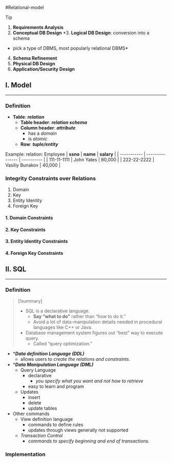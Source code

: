 #Relational-model

> [!tip]
> 1. **Requirements Analysis**
> 2. **Conceptual DB Design**
> *3. **Logical DB Design**: conversion into a schema
> 	- pick a type of DBMS, most popularly relational DBMS*
> 4. **Schema Refinement**
> 5. **Physical DB Design**
>6. **Application/Security Design**

## I. Model
---
### Definition
- **Table**: ***relation***
	- **Table header**: ***relation schema***
	- **Column header**: ***attribute***
		- has a *domain*
		- is *atomic*
	- **Row**: ***tuple/entity***

Example: relation: Employee
| **ssno**    | **name**        | **salary** |
| ----------- | --------------- | ---------- |
| 111-11-1111 | John Yates      | 80,000     |
| 222-22-2222 | Vasiliy Bunakov | 40,000     |
### Integrity Constraints over Relations
1. Domain
2. Key
3. Entity Identity
4. Foreign Key

#### 1. Domain Constraints

#### 2. Key Constraints

#### 3. Entity Identity Constraints

#### 4. Foreign Key Constraints


## II. SQL
---
### Definition
> [!summary] 
> - SQL is a declarative language.
> 	- **Say “what to do”** rather than “how to do it.”
> 	- Avoid a lot of data-manipulation details needed in procedural languages like C++ or Java.
> - Database management system figures out “best” way to execute query.
> 	- Called “query optimization.”

- ****Data definition Language (DDL)***
	- allows users to *create the relations and constraints*.
- ****Data Manipulation Language (DML)***
	- Query Language
		- declarative
			- *you specify what you want and not how to retrieve*
		- easy to learn and program
	- Updates
		- insert
		- delete
		- update tables
- Other commands
	- View definition language
		- commands to define rules
		- updates through views generally not supported
	- *Transaction Control*
		- *commands to specify beginning and end of transactions*.

### Implementation